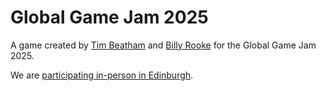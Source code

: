# Global Game Jam 2025

A game created by [Tim Beatham](https://github.com/tim-beatham) and [Billy Rooke](https://github.com/btRooke) for the Global Game Jam 2025.

We are [participating in-person in Edinburgh](https://globalgamejam.org/jam-sites/2025/edinburgh-game-jam-2025).
